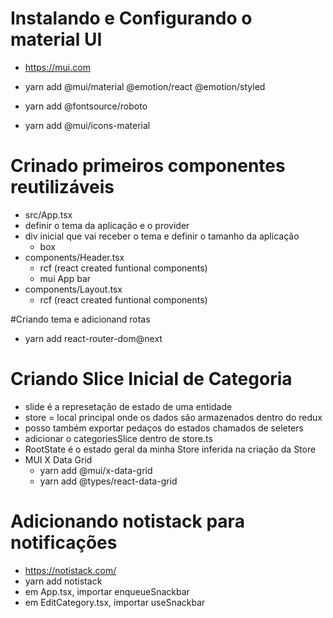 # Instalando e Configurando o material UI

- https://mui.com

- yarn add @mui/material @emotion/react @emotion/styled

- yarn add @fontsource/roboto

- yarn add @mui/icons-material

# Crinado primeiros componentes reutilizáveis

- src/App.tsx
- definir o tema da aplicação e o provider
- div inicial que vai receber o tema e definir o tamanho da aplicação
    - box 
- components/Header.tsx
    - rcf (react created funtional components)
    - mui App bar
- components/Layout.tsx
    - rcf (react created funtional components)

#Criando tema e adicionand rotas

- yarn add react-router-dom@next

# Criando Slice Inicial de Categoria

- slide é a represetação de estado de uma entidade
- store = local principal onde os dados são armazenados dentro do redux
- posso também exportar pedaços do estados chamados de seleters
- adicionar o categoriesSlice dentro de store.ts
- RootState é o estado geral da minha Store inferida na criação da Store
- MUI X Data Grid
    - yarn add @mui/x-data-grid
    - yarn add @types/react-data-grid

# Adicionando notistack para notificações

- https://notistack.com/
- yarn add notistack
- em App.tsx, importar enqueueSnackbar
- em EditCategory.tsx, importar useSnackbar